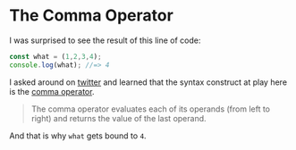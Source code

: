 # The Comma Operator

I was surprised to see the result of this line of code:

```javascript
const what = (1,2,3,4);
console.log(what); //=> 4
```

I asked around on
[twitter](https://twitter.com/jbrancha/status/1084936559323951105) and
learned that the syntax construct at play here is the [comma
operator](https://developer.mozilla.org/en-US/docs/Web/JavaScript/Reference/Operators/Comma_Operator).

> The comma operator evaluates each of its operands (from left to right) and
> returns the value of the last operand.

And that is why `what` gets bound to `4`.
